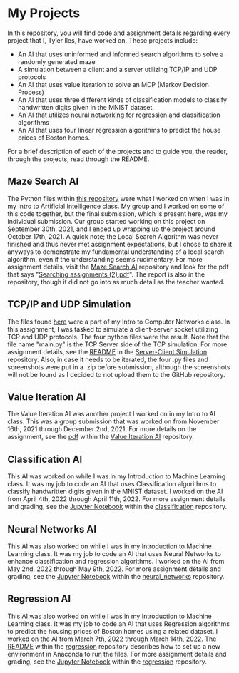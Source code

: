 # My Projects

In this repository, you will find code and assignment details regarding every project that I, Tyler Iles, have worked on. These projects include:

* An AI that uses uninformed and informed search algorithms to solve a randomly generated maze
* A simulation between a client and a server utilizing TCP/IP and UDP protocols
* An AI that uses value iteration to solve an MDP (Markov Decision Process)
* An AI that uses three different kinds of classification models to classify handwritten digits given in the MNIST dataset.
* An AI that utilizes neural networking for regression and classification algorithms
* An AI that uses four linear regression algorithms to predict the house prices of Boston homes.

For a brief description of each of the projects and to guide you, the reader, through the projects, read through the README.

## Maze Search AI

The Python files within [this repository](Maze%20Search%20AI) were what I worked on when I was in my Intro to Artificial Intelligence class. My group and I worked on some of this code together, but the final submission, which is present here, was my individual submission. Our group started working on this project on September 30th, 2021, and I ended up wrapping up the project around October 17th, 2021. A quick note; the Local Search Algorithm was never finished and thus never met assignment expectations, but I chose to share it anyways to demonstrate my fundamental understanding of a local search algorithm, even if the understanding seems rudimentary. For more assignment details, visit the [Maze Search AI](Maze%20Search%20AI) repository and look for the pdf that says "[Searching assignments (2).pdf](Maze%20Search%20AI/Searching%20assignments%20(2).pdf)". The report is also in the repository, though it did not go into as much detail as the teacher wanted.

## TCP/IP and UDP Simulation

The files found [here](Server-Client%20Simulation) were a part of my Intro to Computer Networks class. In this assignment, I was tasked to simulate a client-server socket utilizing TCP and UDP protocols. The four python files were the result. Note that the file name "main.py" is the TCP Server side of the TCP simulation. For more assignment details, see the [README](Server-Client%20Simulation/README.md) in the [Server-Client Simulation](Server-Client%20Simulation) repository. Also, in case it needs to be iterated, the four .py files and screenshots were put in a .zip before submission, although the screenshots will not be found as I decided to not upload them to the GitHub repository.

## Value Iteration AI

The Value Iteration AI was another project I worked on in my Intro to AI class. This was a group submission that was worked on from November 16th, 2021 through December 2nd, 2021. For more details on the assignment, see the [pdf](Value%20Iteration%20AI/Value%20Iteration%20Assignment.pdf) within the [Value Iteration AI](Value%20Iteration%20AI) repository.

## Classification AI

This AI was worked on while I was in my Introduction to Machine Learning class. It was my job to code an AI that uses Classification algorithms to classify handwritten digits given in the MNIST dataset. I worked on the AI from April 4th, 2022 through April 11th, 2022. For more assignment details and grading, see the [Jupyter Notebook](classification/2-classification.ipynb) within the [classification](classification) repository.

## Neural Networks AI

This AI was also worked on while I was in my Introduction to Machine Learning class. It was my job to code an AI that uses Neural Networks to enhance classification and regression algorithms. I worked on the AI from May 2nd, 2022 through May 9th, 2022. For more assignment details and grading, see the [Jupyter Notebook](neural_networks/3-neural-networks.ipynb) within the [neural_networks](neural_networks) repository.

## Regression AI

This AI was also worked on while I was in my Introduction to Machine Learning class. It was my job to code an AI that uses Regression algorithms to predict the housing prices of Boston homes using a related dataset. I worked on the AI from March 7th, 2022 through March 14th, 2022. The [README](regression/README.md) within the [regression](regression) repository describes how to set up a new environment in Anaconda to run the files. For more assignment details and grading, see the [Jupyter Notebook](regression/1-linear-regression.ipynb) within the [regression](regression) repository.
